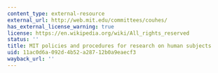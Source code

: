 ```yaml
---
content_type: external-resource
external_url: http://web.mit.edu/committees/couhes/
has_external_license_warning: true
license: https://en.wikipedia.org/wiki/All_rights_reserved
status: ''
title: MIT policies and procedures for research on human subjects
uid: 11ac0d6a-092d-4b52-a287-12b0a9eaecf3
wayback_url: ''
---
```

